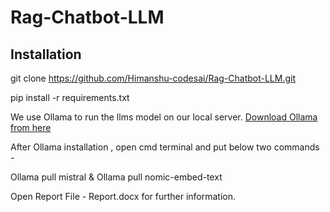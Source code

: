 # Rag-Chatbot-LLM

## Installation

git clone https://github.com/Himanshu-codesai/Rag-Chatbot-LLM.git

pip install -r requirements.txt

We use Ollama to run the llms model on our local server.
[Download Ollama from here](https://ollama.com/download)

After Ollama installation , open cmd terminal and put below two commands - 

Ollama pull mistral & Ollama pull nomic-embed-text

Open Report File - Report.docx for further information.


